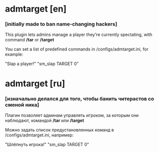 # admtarget [en]
### [initially made to ban name-changing hackers]
This plugin lets admins manage a player they're currently spectating, with command **/tar** or **/target**

You can set a list of predefined commands in /configs/admtarget.ini, for example: 

"Slap a player!" "sm_slap TARGET 0"

# admtarget [ru]
### [изначально делался для того, чтобы банить читерастов со сменой ника]
Плагин позволяет админам управлять игроком, за которым они наблюдают, командой **/tar** или **/target**

Можно задать список предустановленных команд в /configs/admtarget.ini, например:

"Шлёпнуть игрока!" "sm_slap TARGET 0"
